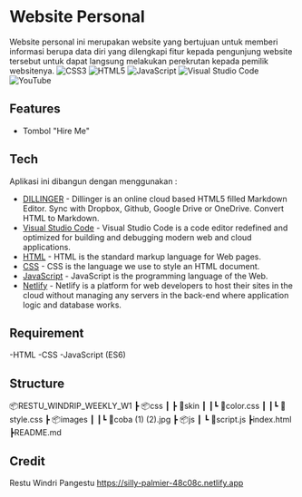 # Website Personal
Website personal ini merupakan website yang bertujuan untuk memberi informasi berupa data diri yang dilengkapi fitur kepada pengunjung website tersebut untuk dapat langsung melakukan perekrutan kepada pemilik websitenya.
![CSS3](https://img.shields.io/badge/css3-%231572B6.svg?style=for-the-badge&logo=css3&logoColor=white)  ![HTML5](https://img.shields.io/badge/html5-%23E34F26.svg?style=for-the-badge&logo=html5&logoColor=white)   ![JavaScript](https://img.shields.io/badge/javascript-%23323330.svg?style=for-the-badge&logo=javascript&logoColor=%23F7DF1E)    ![Visual Studio Code](https://img.shields.io/badge/Visual%20Studio%20Code-0078d7.svg?style=for-the-badge&logo=visual-studio-code&logoColor=white)    ![YouTube](https://img.shields.io/badge/YouTube-%23FF0000.svg?style=for-the-badge&logo=YouTube&logoColor=white)

## Features

- Tombol "Hire Me"

## Tech

Aplikasi ini dibangun dengan menggunakan :

- [DILLINGER](https://dillinger.io/) - Dillinger is an online cloud based HTML5 filled Markdown Editor. Sync with Dropbox, Github, Google Drive or OneDrive. Convert HTML to Markdown.
- [Visual Studio Code](https://code.visualstudio.com/) - Visual Studio Code is a code editor redefined and optimized for building and debugging modern web and cloud applications.
- [HTML](https://html.com/) - HTML is the standard markup language for Web pages.
- [CSS](https://www.w3schools.com/css/) - CSS is the language we use to style an HTML document.
- [JavaScript](https://www.javascript.com/) - JavaScript is the programming language of the Web.
- [Netlify](https://www.netlify.com/) - Netlify is a platform for web developers to host their sites in the cloud without managing any servers in the back-end where application logic and database works. 

## Requirement
-HTML
-CSS
-JavaScript (ES6)

## Structure
📦RESTU_WINDRIP_WEEKLY_W1
┣ 📦css
┃ ┣ 📂skin
┃ ┃┗ 📜color.css
┃ ┃┗ 📜style.css
┣ 📦images
┃ ┃┗ 📜coba (1) (2).jpg
┣ 📦js
┃ ┗ 📜script.js
┣index.html
┣README.md

## Credit

Restu Windri Pangestu
https://silly-palmier-48c08c.netlify.app
